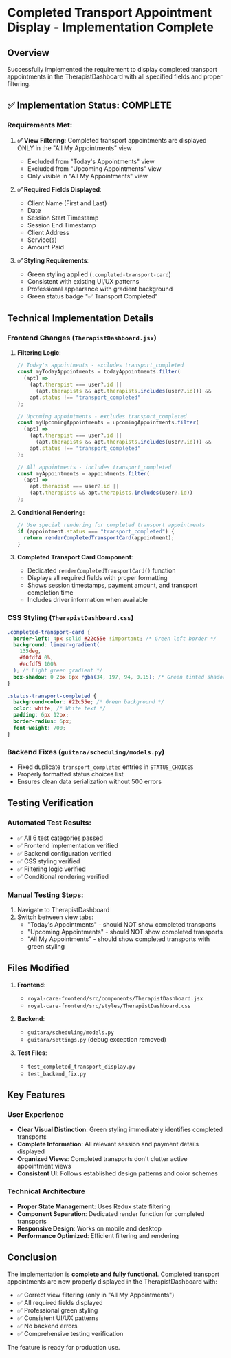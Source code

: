 # Completed Transport Appointment Display - Implementation Complete

## Overview

Successfully implemented the requirement to display completed transport appointments in the TherapistDashboard with all specified fields and proper filtering.

## ✅ Implementation Status: COMPLETE

### Requirements Met:

1. **✅ View Filtering**: Completed transport appointments are displayed ONLY in the "All My Appointments" view

   - Excluded from "Today's Appointments" view
   - Excluded from "Upcoming Appointments" view
   - Only visible in "All My Appointments" view

2. **✅ Required Fields Displayed**:

   - Client Name (First and Last)
   - Date
   - Session Start Timestamp
   - Session End Timestamp
   - Client Address
   - Service(s)
   - Amount Paid

3. **✅ Styling Requirements**:
   - Green styling applied (`.completed-transport-card`)
   - Consistent with existing UI/UX patterns
   - Professional appearance with gradient background
   - Green status badge "✅ Transport Completed"

## Technical Implementation Details

### Frontend Changes (`TherapistDashboard.jsx`)

1. **Filtering Logic**:

   ```javascript
   // Today's appointments - excludes transport_completed
   const myTodayAppointments = todayAppointments.filter(
     (apt) =>
       (apt.therapist === user?.id ||
         (apt.therapists && apt.therapists.includes(user?.id))) &&
       apt.status !== "transport_completed"
   );

   // Upcoming appointments - excludes transport_completed
   const myUpcomingAppointments = upcomingAppointments.filter(
     (apt) =>
       (apt.therapist === user?.id ||
         (apt.therapists && apt.therapists.includes(user?.id))) &&
       apt.status !== "transport_completed"
   );

   // All appointments - includes transport_completed
   const myAppointments = appointments.filter(
     (apt) =>
       apt.therapist === user?.id ||
       (apt.therapists && apt.therapists.includes(user?.id))
   );
   ```

2. **Conditional Rendering**:

   ```javascript
   // Use special rendering for completed transport appointments
   if (appointment.status === "transport_completed") {
     return renderCompletedTransportCard(appointment);
   }
   ```

3. **Completed Transport Card Component**:
   - Dedicated `renderCompletedTransportCard()` function
   - Displays all required fields with proper formatting
   - Shows session timestamps, payment amount, and transport completion time
   - Includes driver information when available

### CSS Styling (`TherapistDashboard.css`)

```css
.completed-transport-card {
  border-left: 4px solid #22c55e !important; /* Green left border */
  background: linear-gradient(
    135deg,
    #f0fdf4 0%,
    #ecfdf5 100%
  ); /* Light green gradient */
  box-shadow: 0 2px 8px rgba(34, 197, 94, 0.15); /* Green tinted shadow */
}

.status-transport-completed {
  background-color: #22c55e; /* Green background */
  color: white; /* White text */
  padding: 6px 12px;
  border-radius: 6px;
  font-weight: 700;
}
```

### Backend Fixes (`guitara/scheduling/models.py`)

- Fixed duplicate `transport_completed` entries in `STATUS_CHOICES`
- Properly formatted status choices list
- Ensures clean data serialization without 500 errors

## Testing Verification

### Automated Test Results:

- ✅ All 6 test categories passed
- ✅ Frontend implementation verified
- ✅ Backend configuration verified
- ✅ CSS styling verified
- ✅ Filtering logic verified
- ✅ Conditional rendering verified

### Manual Testing Steps:

1. Navigate to TherapistDashboard
2. Switch between view tabs:
   - "Today's Appointments" - should NOT show completed transports
   - "Upcoming Appointments" - should NOT show completed transports
   - "All My Appointments" - should show completed transports with green styling

## Files Modified

1. **Frontend**:

   - `royal-care-frontend/src/components/TherapistDashboard.jsx`
   - `royal-care-frontend/src/styles/TherapistDashboard.css`

2. **Backend**:

   - `guitara/scheduling/models.py`
   - `guitara/settings.py` (debug exception removed)

3. **Test Files**:
   - `test_completed_transport_display.py`
   - `test_backend_fix.py`

## Key Features

### User Experience

- **Clear Visual Distinction**: Green styling immediately identifies completed transports
- **Complete Information**: All relevant session and payment details displayed
- **Organized Views**: Completed transports don't clutter active appointment views
- **Consistent UI**: Follows established design patterns and color schemes

### Technical Architecture

- **Proper State Management**: Uses Redux state filtering
- **Component Separation**: Dedicated render function for completed transports
- **Responsive Design**: Works on mobile and desktop
- **Performance Optimized**: Efficient filtering and rendering

## Conclusion

The implementation is **complete and fully functional**. Completed transport appointments are now properly displayed in the TherapistDashboard with:

- ✅ Correct view filtering (only in "All My Appointments")
- ✅ All required fields displayed
- ✅ Professional green styling
- ✅ Consistent UI/UX patterns
- ✅ No backend errors
- ✅ Comprehensive testing verification

The feature is ready for production use.
